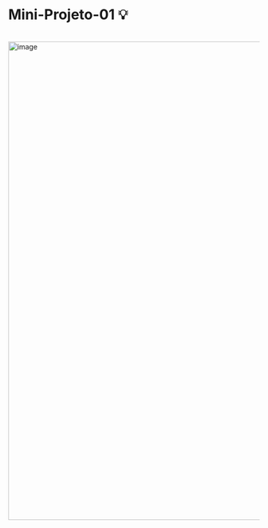 # Mini-Projeto-01 💡
<br/>
<img width="960" alt="image" src="https://user-images.githubusercontent.com/114100988/224193705-7c60bbbd-e4b8-49ce-8af4-9c9609e583cc.png">

